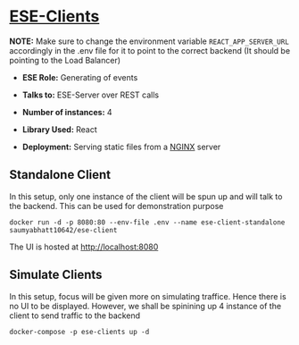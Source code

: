 # [ESE-Clients](https://github.com/Event-Streaming-Example/ese-client)

**NOTE:** Make sure to change the environment variable `REACT_APP_SERVER_URL` accordingly in the .env file for it to point to the correct backend (It should be pointing to the Load Balancer)

- **ESE Role:** Generating of events
- **Talks to:** ESE-Server over REST calls
- **Number of instances:** 4

- **Library Used:** React
- **Deployment:** Serving static files from a [NGINX](https://nginx.org/en/docs/) server

## Standalone Client

In this setup, only one instance of the client will be spun up and will talk to the backend. This can be used for demonstration purpose

```shell
docker run -d -p 8080:80 --env-file .env --name ese-client-standalone saumyabhatt10642/ese-client
```

The UI is hosted at <http://localhost:8080>

## Simulate Clients

In this setup, focus will be given more on simulating traffice. Hence there is no UI to be displayed. However, we shall be spinining up 4 instance of the client to send traffic to the backend

```shell
docker-compose -p ese-clients up -d
```
